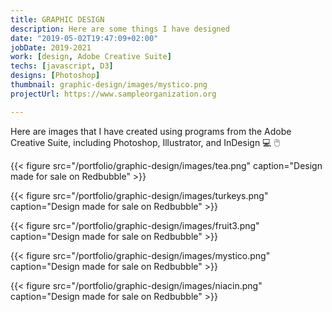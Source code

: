 ```yaml
---
title: GRAPHIC DESIGN
description: Here are some things I have designed
date: "2019-05-02T19:47:09+02:00"
jobDate: 2019-2021
work: [design, Adobe Creative Suite]
techs: [javascript, D3]
designs: [Photoshop]
thumbnail: graphic-design/images/mystico.png
projectUrl: https://www.sampleorganization.org

---
```


Here are images that I have created using programs from the Adobe Creative Suite, including Photoshop, Illustrator, and InDesign :computer: :computer_mouse:

{{< figure src="/portfolio/graphic-design/images/tea.png"
caption="Design made for sale on Redbubble" >}}

{{< figure src="/portfolio/graphic-design/images/turkeys.png"
caption="Design made for sale on Redbubble" >}}

{{< figure src="/portfolio/graphic-design/images/fruit3.png"
caption="Design made for sale on Redbubble" >}}

{{< figure src="/portfolio/graphic-design/images/mystico.png"
caption="Design made for sale on Redbubble" >}}

{{< figure src="/portfolio/graphic-design/images/niacin.png"
caption="Design made for sale on Redbubble" >}}
